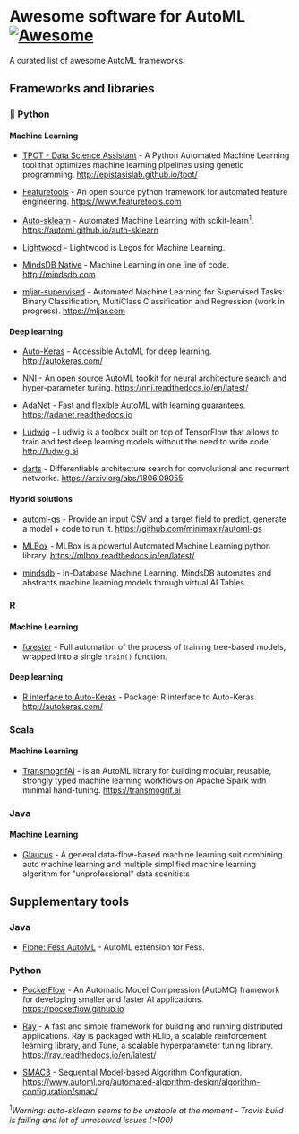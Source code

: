 # Awesome software for AutoML [![Awesome](https://cdn.rawgit.com/sindresorhus/awesome/d7305f38d29fed78fa85652e3a63e154dd8e8829/media/badge.svg)](https://github.com/sindresorhus/awesome)

A curated list of awesome AutoML frameworks.

## Frameworks and libraries

### :snake: Python

#### Machine Learning

* [TPOT - Data Science Assistant](https://github.com/EpistasisLab/tpot) - A Python Automated Machine Learning tool that optimizes machine learning pipelines using genetic programming. http://epistasislab.github.io/tpot/

* [Featuretools](https://github.com/Featuretools/featuretools) - An open source python framework for automated feature engineering. https://www.featuretools.com

* [Auto-sklearn](https://github.com/automl/auto-sklearn) - Automated Machine Learning with scikit-learn<sup>1</sup>. https://automl.github.io/auto-sklearn

* [Lightwood](https://github.com/mindsdb/lightwood) - Lightwood is Legos for Machine Learning.

* [MindsDB Native](https://github.com/mindsdb/mindsdb) - Machine Learning in one line of code. http://mindsdb.com

* [mljar-supervised](https://github.com/mljar/mljar-supervised) - Automated Machine Learning for Supervised Tasks: Binary Classification, MultiClass Classification and Regression (work in progress). https://mljar.com

#### Deep learning

* [Auto-Keras](https://github.com/keras-team/autokeras) - Accessible AutoML for deep learning. http://autokeras.com/

* [NNI](https://github.com/microsoft/nni) - An open source AutoML toolkit for neural architecture search and hyper-parameter tuning. https://nni.readthedocs.io/en/latest/

* [AdaNet](https://github.com/tensorflow/adanet) - Fast and flexible AutoML with learning guarantees. https://adanet.readthedocs.io

* [Ludwig](https://github.com/uber/ludwig) - Ludwig is a toolbox built on top of TensorFlow that allows to train and test deep learning models without the need to write code. http://ludwig.ai

* [darts](https://github.com/quark0/darts) - Differentiable architecture search for convolutional and recurrent networks. https://arxiv.org/abs/1806.09055

#### Hybrid solutions

* [automl-gs](https://github.com/minimaxir/automl-gs) - Provide an input CSV and a target field to predict, generate a model + code to run it. https://github.com/minimaxir/automl-gs

* [MLBox](https://github.com/AxeldeRomblay/MLBox) - MLBox is a powerful Automated Machine Learning python library. https://mlbox.readthedocs.io/en/latest/

* [mindsdb](https://github.com/mindsdb/mindsdb) - In-Database Machine Learning. MindsDB automates and abstracts machine learning models through virtual AI Tables.

### R

#### Machine Learning

* [forester](https://github.com/ModelOriented/forester) - Full automation of the process of training tree-based models, wrapped into a single `train()` function.

#### Deep learning

* [R interface to Auto-Keras](https://github.com/jcrodriguez1989/autokeras) - Package: R interface to Auto-Keras. http://autokeras.com/

### Scala

#### Machine Learning

* [TransmogrifAI](https://github.com/salesforce/TransmogrifAI) - is an AutoML library for building modular, reusable, strongly typed machine learning workflows on Apache Spark with minimal hand-tuning. https://transmogrif.ai

### Java

#### Machine Learning

* [Glaucus](https://github.com/ccnt-glaucus/glaucus) - A general data-flow-based machine learning suit combining auto machine learning and multiple simplified machine learning algorithm for "unprofessional" data scenitists

## Supplementary tools

### Java

* [Fione: Fess AutoML](https://github.com/codelibs/fione) -  AutoML extension for Fess.

### Python

* [PocketFlow](https://github.com/Tencent/PocketFlow) - An Automatic Model Compression (AutoMC) framework for developing smaller and faster AI applications. https://pocketflow.github.io

* [Ray](https://github.com/ray-project/ray) - A fast and simple framework for building and running distributed applications. Ray is packaged with RLlib, a scalable reinforcement learning library, and Tune, a scalable hyperparameter tuning library. https://ray.readthedocs.io/en/latest/

* [SMAC3](https://github.com/automl/SMAC3) - Sequential Model-based Algorithm Configuration. https://www.automl.org/automated-algorithm-design/algorithm-configuration/smac/

<sup>1</sup>*Warning: auto-sklearn seems to be unstable at the moment - Travis build is failing and lot of unresolved issues (>100)*
